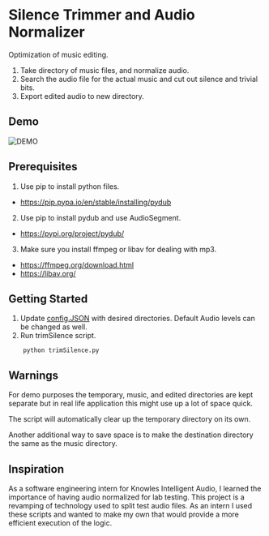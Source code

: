 # Silence Trimmer and Audio Normalizer

Optimization of music editing.

1. Take directory of music files, and normalize audio.
2. Search the audio file for the actual music and cut out silence and trivial bits.
3. Export edited audio to new directory.

## Demo

![DEMO](https://github.com/athom031/InternAudioProjects/blob/master/TrimSilence/Demo.png)

## Prerequisites

1. Use pip to install python files.
* https://pip.pypa.io/en/stable/installing/pydub 
2. Use pip to install pydub and use AudioSegment.
* https://pypi.org/project/pydub/
3. Make sure you install ffmpeg or libav for dealing with mp3.
* https://ffmpeg.org/download.html
* https://libav.org/

## Getting Started

1. Update [config.JSON](https://github.com/athom031/InternAudioScripts/blob/master/TrimSilence/config.JSON) with desired directories. Default Audio levels can be changed as well. 
2. Run trimSilence script.
```
    python trimSilence.py
```

## Warnings 
For demo purposes the temporary, music, and edited directories are kept separate but in real life application this might use up a lot of space quick. 

The script will automatically clear up the temporary directory on its own.

Another additional way to save space is to make the destination directory the same as the music directory.

## Inspiration

As a software engineering intern for Knowles Intelligent Audio, I learned the importance of having audio normalized for lab testing. This project is a revamping of technology used to split test audio files. As an intern I used these scripts and wanted to make my own that would provide a more efficient execution of the logic.
